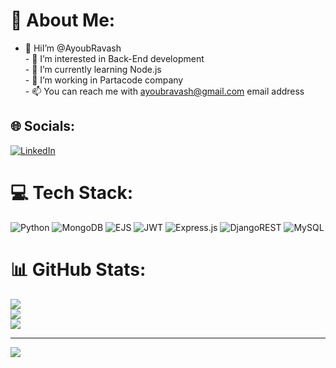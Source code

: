 # 💫 About Me:
- 👋 HiI’m @AyoubRavash<br>- 👀 I’m interested in Back-End development<br>- 🌱 I’m currently learning Node.js<br>- 💞️ I’m working in Partacode company<br>- 📫 You can reach me with ayoubravash@gmail.com email address


## 🌐 Socials:
[![LinkedIn](https://img.shields.io/badge/LinkedIn-%230077B5.svg?logo=linkedin&logoColor=white)](https://linkedin.com/in/AyoubRavash) 

# 💻 Tech Stack:
![Python](https://img.shields.io/badge/python-3670A0?style=for-the-badge&logo=python&logoColor=ffdd54) ![MongoDB](https://img.shields.io/badge/MongoDB-%234ea94b.svg?style=for-the-badge&logo=mongodb&logoColor=white) ![EJS](https://img.shields.io/badge/ejs-%23B4CA65.svg?style=for-the-badge&logo=ejs&logoColor=black) ![JWT](https://img.shields.io/badge/JWT-black?style=for-the-badge&logo=JSON%20web%20tokens) ![Express.js](https://img.shields.io/badge/express.js-%23404d59.svg?style=for-the-badge&logo=express&logoColor=%2361DAFB) ![DjangoREST](https://img.shields.io/badge/DJANGO-REST-ff1709?style=for-the-badge&logo=django&logoColor=white&color=ff1709&labelColor=gray) ![MySQL](https://img.shields.io/badge/mysql-4479A1.svg?style=for-the-badge&logo=mysql&logoColor=white)
# 📊 GitHub Stats:
![](https://github-readme-stats.vercel.app/api?username=AyoubRavash&theme=shadow_green&hide_border=false&include_all_commits=false&count_private=false)<br/>
![](https://github-readme-streak-stats.herokuapp.com/?user=AyoubRavash&theme=shadow_green&hide_border=false)<br/>
![](https://github-readme-stats.vercel.app/api/top-langs/?username=AyoubRavash&theme=shadow_green&hide_border=false&include_all_commits=false&count_private=false&layout=compact)

---
[![](https://visitcount.itsvg.in/api?id=AyoubRavash&icon=2&color=12)](https://visitcount.itsvg.in)

<!-- Proudly created with GPRM ( https://gprm.itsvg.in ) -->
